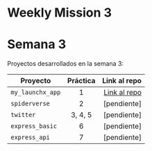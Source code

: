 # Weekly Mission 3
# Semana 3 

Proyectos desarrollados en la semana 3:

| Proyecto | Práctica | Link al repo |
| ------------- |:-------------:| -----:|
|`my_launchx_app`|1|[Link al repo](https://github.com/LaunchX-InnovaccionVirtual/MissionNodeJS)|
|`spiderverse`|2|[pendiente]|
|`twitter`|3, 4, 5|[pendiente]|
|`express_basic`|6|[pendiente]|
|`express_api`|7|[pendiente]|
